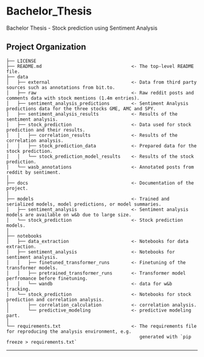 Bachelor_Thesis
==============================

Bachelor Thesis - Stock prediction using Sentiment Analysis

Project Organization
------------

    ├── LICENSE
    ├── README.md                                 <- The top-level README file.
    ├── data
    │   ├── external                              <- Data from third party sources such as annotations from bit.to.
    │   ├── raw                                   <- Raw reddit posts and comments data with stock mentions (1.4m entries).
    │   ├── sentiment_analysis_predictions        <- Sentiment Analysis predictions data for the three stocks GME, AMC and SPY.
    │   ├── sentiment_analysis_results            <- Results of the sentiment analysis.
    │   ├── stock_prediction                      <- Data used for stock prediction and their results.
    │   │   ├── correlation_results               <- Results of the correlation analysis.
    │   │   ├── stock_prediction_data             <- Prepared data for the stock prediction.
    │   │   └── stock_prediction_model_results    <- Results of the stock prediction.
    │   └── wasb_annotations                      <- Annotated posts from reddit by sentiment.
    │
    ├── docs                                      <- Documentation of the project.
    │ 
    ├── models                                    <- Trained and serialized models, model predictions, or model summaries.
    │   ├── sentiment_analysis                    <- Sentiment analysis models are available on w&b due to large size.
    │   └── stock_prediction                      <- Stock prediction models.
    │
    ├── notebooks                                      
    │   ├── data_extraction                       <- Notebooks for data extraction.
    │   ├── sentiment_analysis                    <- Notebooks for sentiment analysis.
    │   │   ├── finetuned_transformer_runs        <- Finetuning of the transformer models.
    │   │   ├── pretrained_transformer_runs       <- Transformer model perfromance before finetuning.
    │   │   └── wandb                             <- data for w&b tracking.
    │   └── stock_prediction                      <- Notebooks for stock prediction and correlation analysis.
    │       ├── correlation_calculation           <- correlation analysis.
    │       └── predictive_modeling               <- predictive modeling part.
    │
    └── requirements.txt                          <- The requirements file for reproducing the analysis environment, e.g.
                                                     generated with `pip freeze > requirements.txt`

--------
